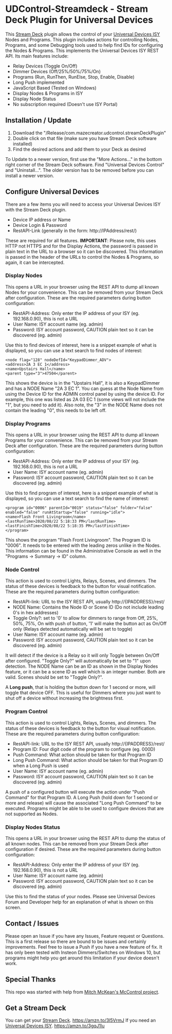 
# UDControl-Streamdeck - Stream Deck Plugin for Universal Devices

This [Stream Deck](https://amzn.to/3l5VrmJ) plugin allows the control of your [Universal Devices ISY](https://amzn.to/3gqJ1lu)
Nodes and Programs.  This plugin includes actions for controlling Nodes,
Programs, and some Debugging tools used to help find IDs for configuring
the Nodes & Programs.  This implements the Universal Devices ISY REST API.
Its main features include:

 - Relay Devices (Toggle On/Off)
 - Dimmer Devices (Off/25%/50%/75%/On)
 - Programs (Run, RunThen, RunElse, Stop, Enable, Disable)
 - Long Push implemented
 - JavaScript Based (Tested on Windows)
 - Display Nodes & Programs in ISY
 - Display Node Status
 - No subscription required (Doesn't use ISY Portal)

## Installation / Update

 1. Download the "/Release/com.mazecreator.udcontrol.streamDeckPlugin"
 2. Double click on that file (make sure you have Stream Deck software installed)
 3. Find the desired actions and add them to your Deck as desired

To Update to a newer version, first use the "More Actions..." in the bottom
right corner of the Stream Deck software.  Find "Universal Devices Control"
and "Uninstall...". The older version has to be removed before you can install
a newer version.

## Configure Universal Devices

There are a few items you will need to access your Universal Devices ISY
with the Stream Deck plugin.

 - Device IP address or Name
 - Device Login & Password
 - RestAPI-Link (generally in the form: http://IPAddress/rest/)

These are required for all features.  **IMPORTANT**: Please note, this uses
HTTP not HTTPS and for the Display Actions, the password is passed in plain
text in the URL to a browser so it can be discovered.  This information is
passed in the header of the URLs to control the Nodes & Programs, so again,
it can be intercepted.
### Display Nodes
This opens a URL in your browser using the REST API to dump all known Nodes
for your convenience.  This can be removed from your Stream Deck after
configuration.  These are the required parameters during button configuration:

 - RestAPI-Address: Only enter the IP address of your ISY (eg. 192.168.0.90), this is not a URL
 - User Name: ISY account name (eg. admin)
 - Password: ISY account password, CAUTION plain text so it can be discovered (eg. admin)

Use this to find devices of interest, here is a snippet example of what is
displayed, so you can use a text search to find nodes of interest:

    <node flag="128" nodeDefId="KeypadDimmer_ADV">
    <address>2A 3 EC 1</address>
    <name>Upstairs Hall</name>
    <parent type="3">47504</parent>

This shows the device is in the "Upstairs Hall", it is also a KeypadDimmer
and has a NODE Name "2A 3 EC 1".  You can guess at the Node Name from using
the Device ID for the ADMIN control panel by using the device ID.
For example, this one was listed as 2A 03 EC 1 (some views will not include
the "1", but you need to add it).  Also note, the "3" in the NODE Name does
not contain the leading "0", this needs to be left off.
### Display Programs
This opens a URL in your browser using the REST API to dump all known
Programs for your convenience.  This can be removed from your Stream Deck
after configuration.  These are the required parameters during button
configuration:

 - RestAPI-Address: Only enter the IP address of your ISY (eg. 192.168.0.90), this is not a URL
 - User Name: ISY account name (eg. admin)
 - Password: ISY account password, CAUTION plain text so it can be discovered (eg. admin)

Use this to find program of interest, here is a snippet example of what is
displayed, so you can use a text search to find the name of interest:

    <program id="0006" parentId="0019" status="false" folder="false" enabled="false" runAtStartup="false" running="idle">
    <name>Flash Front Livingroom</name>
    <lastRunTime>2020/08/22 5:18:33 PM</lastRunTime>
    <lastFinishTime>2020/08/22 5:18:35 PM</lastFinishTime>
    </program>

This shows the program "Flash Front Livingroom".  The Program ID is "0006".
It needs to be entered with the leading zeros unlike in the Nodes.  This
information can be found in the Administrative Console as well in the
"Programs -> Summary -> ID" column.

### Node Control
This action is used to control Lights, Relays, Scenes, and dimmers.
The status of these devices is feedback to the button for visual
notification.  These are the required parameters during button
configuration:

 - RestAPI-link: URL to the ISY REST API, usually http://{IPADDRESS}/rest/
 - NODE Name: Contains the Node ID or Scene ID (Do not include leading 0's in hex addresses)
 - Toggle Only?: set to '0' to allow for dimmers to range from Off, 25%, 50%, 75%, On with push of button, '1' will make the button act as On/Off only (Relays detected automatically will be set to toggle)
 - User Name: ISY account name (eg. admin)
 - Password: ISY account password, CAUTION plain text so it can be discovered (eg. admin)

It will detect if the device is a Relay so it will only Toggle between
On/Off after configured.  "Toggle Only?" will automatically be set to
"1" upon detection.  The NODE Name can be an ID as shown in the Display
Nodes feature, or it can be a scene ID as well which is an integer number.
Both are valid.  Scenes should be set to "Toggle Only?".

A **Long push**, that is holding the button down for 1 second or more,
will toggle that device OFF.  This is useful for Dimmers where you just
want to shut off a device without increasing the brightness first.

### Program Control
This action is used to control Lights, Relays, Scenes, and dimmers.  The
status of these devices is feedback to the button for visual notification.
These are the required parameters during button configuration:

 - RestAPI-link: URL to the ISY REST API, usually http://{IPADDRESS}/rest/
 - Program ID: Four digit code of the program to configure (eg. 000D)
 - Push Command: What action should be taken for that Program ID
 - Long Push Command: What action should be taken for that Program ID when a Long Push is used
 - User Name: ISY account name (eg. admin)
 - Password: ISY account password, CAUTION plain text so it can be discovered (eg. admin)

A push of a configured button will execute the action under "Push Command"
for that Program ID.  A Long Push (hold down for 1 second or more and
release) will cause the associated "Long Push Command" to be executed.
Programs might be able to be used to configure devices that are not
supported as Nodes.

### Display Nodes Status
This opens a URL in your browser using the REST API to dump the status of
all known nodes.  This can be removed from your Stream Deck after
configuration if desired.  These are the required parameters during
button configuration:

 - RestAPI-Address: Only enter the IP address of your ISY (eg. 192.168.0.90), this is not a URL
 - User Name: ISY account name (eg. admin)
 - Password: ISY account password, CAUTION plain text so it can be discovered (eg. admin)

Use this to find the status of your nodes.  Please see Universal Devices
Forum and Developer help for an explanation of what is shown on this screen.
## Contact / Issues

Please open an Issue if you have any Issues, Feature request or Questions.
This is a first release so there are bound to be issues and certainly
improvements.  Feel free to issue a Push if you have a new feature of fix.
It has only been tested with Insteon Dimmers/Switches on Windows 10, but
programs might help you get around this limitation if your device doesn't work.

## Special Thanks

This repo was started with help from [Mitch McKean's McControl project](https://github.com/MitchMcKean/mccontrol).

## Get a Stream Deck

You can get your [Stream Deck](https://amzn.to/3l5VrmJ).
https://amzn.to/3l5VrmJ
If you need an [Universal Devices ISY](https://amzn.to/3gqJ1lu).
https://amzn.to/3gqJ1lu

